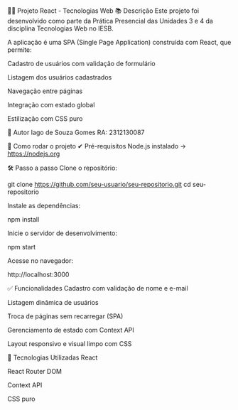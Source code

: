 🧑‍💻 Projeto React - Tecnologias Web
📚 Descrição
Este projeto foi desenvolvido como parte da Prática Presencial das Unidades 3 e 4 da disciplina Tecnologias Web no IESB.

A aplicação é uma SPA (Single Page Application) construída com React, que permite:

Cadastro de usuários com validação de formulário

Listagem dos usuários cadastrados

Navegação entre páginas

Integração com estado global

Estilização com CSS puro

👤 Autor
Iago de Souza Gomes
RA: 2312130087

🚀 Como rodar o projeto
✔ Pré-requisitos
Node.js instalado → https://nodejs.org

🛠 Passo a passo
Clone o repositório:

git clone https://github.com/seu-usuario/seu-repositorio.git
cd seu-repositorio

Instale as dependências:

npm install

Inicie o servidor de desenvolvimento:

npm start

Acesse no navegador:

http://localhost:3000

✅ Funcionalidades
Cadastro com validação de nome e e-mail

Listagem dinâmica de usuários

Troca de páginas sem recarregar (SPA)

Gerenciamento de estado com Context API

Layout responsivo e visual limpo com CSS

🧠 Tecnologias Utilizadas
React

React Router DOM

Context API

CSS puro